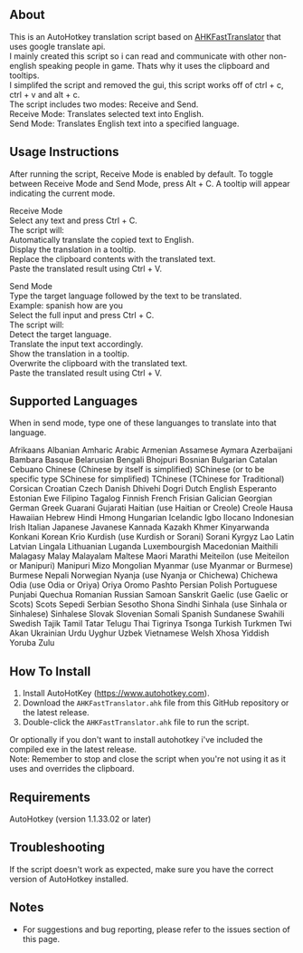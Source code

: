## About
This is an AutoHotkey translation script based on [AHKFastTranslator](https://github.com/balawi28/AHKFastTranslator) that uses google translate api.  
I mainly created this script so i can read and communicate with other non-english speaking people in game. Thats why it uses the clipboard and tooltips.  
I simplifed the script and removed the gui, this script works off of ctrl + c, ctrl + v and alt + c.  
The script includes two modes: Receive and Send.  
Receive Mode: Translates selected text into English.  
Send Mode: Translates English text into a specified language.  

## Usage Instructions
After running the script, Receive Mode is enabled by default. To toggle between Receive Mode and Send Mode, press Alt + C. A tooltip will appear indicating the current mode.

Receive Mode  
Select any text and press Ctrl + C.  
The script will:  
Automatically translate the copied text to English.  
Display the translation in a tooltip.  
Replace the clipboard contents with the translated text.  
Paste the translated result using Ctrl + V.  

Send Mode  
Type the target language followed by the text to be translated.  
Example: spanish how are you  
Select the full input and press Ctrl + C.  
The script will:  
Detect the target language.  
Translate the input text accordingly.  
Show the translation in a tooltip.  
Overwrite the clipboard with the translated text.  
Paste the translated result using Ctrl + V.  

## Supported Languages
When in send mode, type one of these languanges to translate into that language.  

Afrikaans
Albanian
Amharic
Arabic
Armenian
Assamese
Aymara
Azerbaijani
Bambara
Basque
Belarusian
Bengali
Bhojpuri
Bosnian
Bulgarian
Catalan
Cebuano
Chinese (Chinese by itself is simplified)
SChinese (or to be specific type SChinese for simplified)
TChinese (TChinese for Traditional)
Corsican
Croatian
Czech
Danish
Dhivehi
Dogri
Dutch
English
Esperanto
Estonian
Ewe
Filipino
Tagalog
Finnish
French
Frisian
Galician
Georgian
German
Greek
Guarani
Gujarati
Haitian (use Haitian or Creole)
Creole
Hausa
Hawaiian
Hebrew
Hindi
Hmong
Hungarian
Icelandic
Igbo
Ilocano
Indonesian
Irish
Italian
Japanese
Javanese
Kannada
Kazakh
Khmer
Kinyarwanda
Konkani
Korean
Krio
Kurdish (use Kurdish or Sorani)
Sorani
Kyrgyz
Lao
Latin
Latvian
Lingala
Lithuanian
Luganda
Luxembourgish
Macedonian
Maithili
Malagasy
Malay
Malayalam
Maltese
Maori
Marathi
Meiteilon (use Meiteilon or Manipuri)
Manipuri
Mizo
Mongolian
Myanmar (use Myanmar or Burmese)
Burmese
Nepali
Norwegian
Nyanja (use Nyanja or Chichewa)
Chichewa
Odia (use Odia or Oriya)
Oriya
Oromo
Pashto
Persian
Polish
Portuguese
Punjabi
Quechua
Romanian
Russian
Samoan
Sanskrit
Gaelic (use Gaelic or Scots)
Scots
Sepedi
Serbian
Sesotho
Shona
Sindhi
Sinhala (use Sinhala or Sinhalese)
Sinhalese
Slovak
Slovenian
Somali
Spanish
Sundanese
Swahili
Swedish
Tajik
Tamil
Tatar
Telugu
Thai
Tigrinya
Tsonga
Turkish
Turkmen
Twi
Akan
Ukrainian
Urdu
Uyghur
Uzbek
Vietnamese
Welsh
Xhosa
Yiddish
Yoruba
Zulu

## How To Install
1. Install AutoHotKey (https://www.autohotkey.com).  
1. Download the `AHKFastTranslator.ahk` file from this GitHub repository or the latest release.  
3. Double-click the `AHKFastTranslator.ahk` file to run the script.  

Or optionally if you don't want to install autohotkey i've included the compiled exe in the latest release.  
Note: Remember to stop and close the script when you're not using it as it uses and overrides the clipboard.  

## Requirements
AutoHotkey (version 1.1.33.02 or later)

## Troubleshooting
If the script doesn't work as expected, make sure you have the correct version of AutoHotkey installed.

## Notes
- For suggestions and bug reporting, please refer to the issues section of this page.
